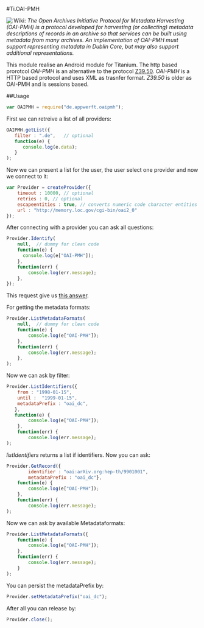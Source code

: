 #Ti.OAI-PMH

<img src="http://www.openarchives.org/images/OA200.gif" align="left"/>Wiki: *The Open Archives Initiative Protocol for Metadata Harvesting (OAI-PMH) is a protocol developed for harvesting (or collecting) metadata descriptions of records in an archive so that services can be built using metadata from many archives. An implementation of OAI-PMH must support representing metadata in Dublin Core, but may also support additional representations.*

This module realise an Android module for Titanium. The http based prorotcol *OAI-PMH* is an alternative to the protocol [Z39.50](https://en.wikipedia.org/wiki/Z39.50). *OAI-PMH* is a HTTP based protocol and uses XML as trasnfer format. *Z39.50* is older as OAI-PMH and is sessions based. 

##Usage

```javascript
var OAIPMH = require("de.appwerft.oaipmh");
```

First we can retreive a list of all providers:
```javascript
OAIPMH.getList({
   filter : ".de",   // optional  
   function(e) {
      console.log(e.data);
   }
);
```


Now we can present a list for the user, the user select one provider and now we connect to it:
```javascript
var Provider = createProvider({
    timeout : 10000, // optional
    retries : 0, // optional
    escapeentities : true, // converts numeric code character entities (i.e. &#255; into ÿ) 
    url : "http://memory.loc.gov/cgi-bin/oai2_0"
});
```
After connecting with a provider you can ask all questions:

```javascript
Provider.Identify(
    null,  // dummy for clean code
    function(e) {
      console.log(e["OAI-PMH"]);
    },
    function(err) {
        console.log(err.message);
    },
});
```
This request give us [this answer](https://raw.githubusercontent.com/AppWerft/Ti.OAI-PMH/master/documentation/verb%3Didentify).

For getting the metadata formats:
```javascript
Provider.ListMetadataFormats(
    null,  // dummy for clean code
    function(e) {
        console.log(e["OAI-PMH"]);
    },
    function(err) {
        console.log(err.message);
    },
);

```

Now we can ask by filter:

```javascript
Provider.ListIdentifiers({
    from : "1998-01-15",
    until :  "1999-01-15",
    metadataPrefix : "oai_dc",
   },
   function(e) {
        console.log(e["OAI-PMH"]);
    },
    function(err) {
        console.log(err.message);
);
```
*listIdentifiers* returns a list if identifiers. Now you can ask:
```javascript
Provider.GetRecord({
        identifier : "oai:arXiv.org:hep-th/9901001",
        metadataPrefix : "oai_dc"},
    function(e) {
        console.log(e["OAI-PMH"]);
    },
    function(err) {
        console.log(err.message);
);
```
Now we can ask by available Metadataformats:

```javascript
Provider.ListMetadataFormats({
    function(e) {
        console.log(e["OAI-PMH"]);
    },
    function(err) {
        console.log(err.message);
    }
);
```

You can persist the metadataPrefix by:
```javascript
Provider.setMetadataPrefix("oai_dc");
```

After all you can release by:
```javascript
Provider.close();
```
